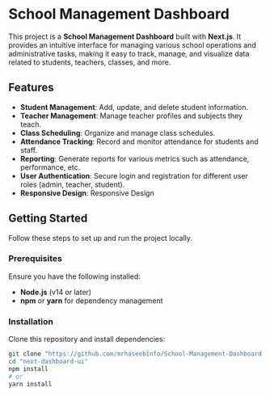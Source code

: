 # School Management Dashboard

This project is a **School Management Dashboard** built with **Next.js**. It provides an intuitive interface for managing various school operations and administrative tasks, making it easy to track, manage, and visualize data related to students, teachers, classes, and more.

## Features

- **Student Management**: Add, update, and delete student information.
- **Teacher Management**: Manage teacher profiles and subjects they teach.
- **Class Scheduling**: Organize and manage class schedules.
- **Attendance Tracking**: Record and monitor attendance for students and staff.
- **Reporting**: Generate reports for various metrics such as attendance, performance, etc.
- **User Authentication**: Secure login and registration for different user roles (admin, teacher, student).
- **Responsive Design**: Responsive Design

## Getting Started

Follow these steps to set up and run the project locally.

### Prerequisites

Ensure you have the following installed:

- **Node.js** (v14 or later)
- **npm** or **yarn** for dependency management

### Installation

Clone this repository and install dependencies:

```bash
git clone "https://github.com/mrhaseebinfo/School-Management-Dashboard.git"
cd "next-dashboard-ui"
npm install
# or
yarn install

